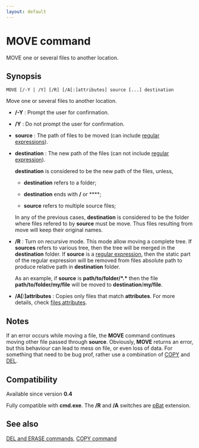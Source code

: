 ```yaml
---
layout: default
---
```

# MOVE command #

MOVE one or several files to another location.

## Synopsis ##

    MOVE [/-Y | /Y] [/R] [/A[:]attributes] source [...] destination

Move one or several files to another location.

* **/-Y** : Prompt the user for confirmation.

* **/Y** : Do not prompt the user for confirmation.

* **source** : The path of files to be moved \(can include [regular 
  expressions](spec/regexp)\).

* **destination** : The new path of the files \(can not include [regular 
  expression](spec/regexp)\).

  **destination** is considered to be the new path of the files, unless,

  * **destination** refers to a folder;

  * **destination** ends with **/** or **\**;

  * **source** refers to multiple source files;

  In any of the previous cases, **destination** is considered to be the folder 
  where files refered to by **source** must be move. Thus files resulting from 
  move will keep their original names.

* **/R** : Turn on recursive mode. This mode allow moving a complete tree. If 
  **sources** refers to various tree, then the tree will be merged in the 
  **destination** folder. If **source** is a [regular 
  expression](spec/regexp), then the static part of the regular expression 
  will be removed from files absolute path to produce relative path in 
  **destination** folder.

  As an example, if **source** is **path/to/folder/\*.\*** then the file 
  **path/to/folder/my/file** will be moved to **destination**/**my/file**.

* **/A\[:\]attributes** : Copies only files that match **attributes**. For 
  more details, check [files attributes](spec/attr).

## Notes ##

If an error occurs while moving a file, the **MOVE** command continues moving 
other file passed through **source**. Obviously, **MOVE** returns an error, 
but this behaviour can lead to mess on file, or even loss of data. For 
something that need to be bug prof, rather use a combination of [COPY](copy) 
and [DEL](del).

## Compatibility ##

Available since version **0.4**

Fully compatible with **cmd.exe**. The **/R** and **/A** switches are 
[pBat](pbat) extension.

## See also ##

[DEL and ERASE commands](del), [COPY command](copy) 

